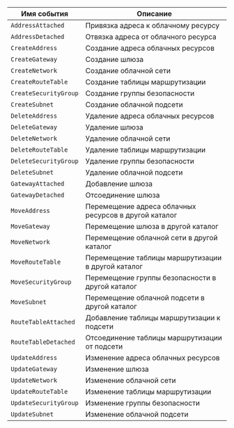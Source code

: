 Имя события | Описание
--- | ---
`AddressAttached` | Привязка адреса к облачному ресурсу
`AddressDetached` | Отвязка адреса от облачного ресурса
`CreateAddress` | Создание адреса облачных ресурсов
`CreateGateway` | Создание шлюза
`CreateNetwork` | Создание облачной сети
`CreateRouteTable` | Создание таблицы маршрутизации
`CreateSecurityGroup` | Создание группы безопасности
`CreateSubnet` | Создание облачной подсети
`DeleteAddress` | Удаление адреса облачных ресурсов
`DeleteGateway` | Удаление шлюза
`DeleteNetwork` | Удаление облачной сети
`DeleteRouteTable` | Удаление таблицы маршрутизации
`DeleteSecurityGroup` | Удаление группы безопасности
`DeleteSubnet` | Удаление облачной подсети
`GatewayAttached` | Добавление шлюза
`GatewayDetached` | Отсоединение шлюза
`MoveAddress` | Перемещение адреса облачных ресурсов в другой каталог
`MoveGateway` | Перемещение шлюза в другой каталог
`MoveNetwork` | Перемещение облачной сети в другой каталог
`MoveRouteTable` | Перемещение таблицы маршрутизации в другой каталог
`MoveSecurityGroup` | Перемещение группы безопасности в другой каталог
`MoveSubnet` | Перемещение облачной подсети в другой каталог
`RouteTableAttached` | Добавление таблицы маршрутизации к подсети
`RouteTableDetached` | Отсоединение таблицы маршрутизации от подсети
`UpdateAddress` | Изменение адреса облачных ресурсов
`UpdateGateway` | Изменение шлюза
`UpdateNetwork` | Изменение облачной сети
`UpdateRouteTable` | Изменение таблицы маршрутизации
`UpdateSecurityGroup` | Изменение группы безопасности
`UpdateSubnet` | Изменение облачной подсети
